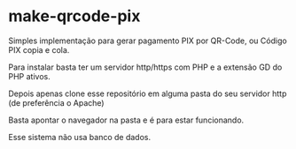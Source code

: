 # make-qrcode-pix
Simples implementação para gerar pagamento PIX por QR-Code, ou Código PIX copia e cola.

Para instalar basta ter um servidor http/https com PHP e a extensão GD do PHP ativos.

Depois apenas clone esse repositório em alguma pasta do seu servidor http (de preferência o Apache)

Basta apontar o navegador na pasta e é para estar funcionando.

Esse sistema não usa banco de dados.
